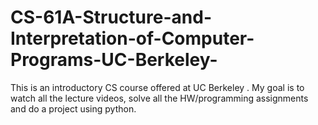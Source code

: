# CS-61A-Structure-and-Interpretation-of-Computer-Programs-UC-Berkeley-
This is an introductory CS course offered at UC Berkeley . My goal is to watch all the lecture videos, solve all the HW/programming assignments and do a project using python.
